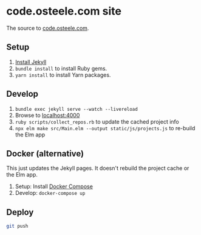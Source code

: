 # code.osteele.com site

The source to [code.osteele.com](https://code.osteele.com).

## Setup

1. [Install Jekyll](https://jekyllrb.com/docs/installation/)
2. `bundle install` to install Ruby gems.
3. `yarn install` to install Yarn packages.

## Develop

1. `bundle exec jekyll serve --watch --livereload`
2. Browse to [localhost:4000](http://localhost:4000)
3. `ruby scripts/collect_repos.rb` to update the cached project info
4. `npx elm make src/Main.elm --output static/js/projects.js` to re-build the Elm
   app

## Docker (alternative)

This just updates the Jekyll pages. It doesn't rebuild the project cache or
the Elm app.

1. Setup: Install [Docker Compose](https://docs.docker.com/compose/install/)
2. Develop: `docker-compose up`

## Deploy

```bash
git push
```
